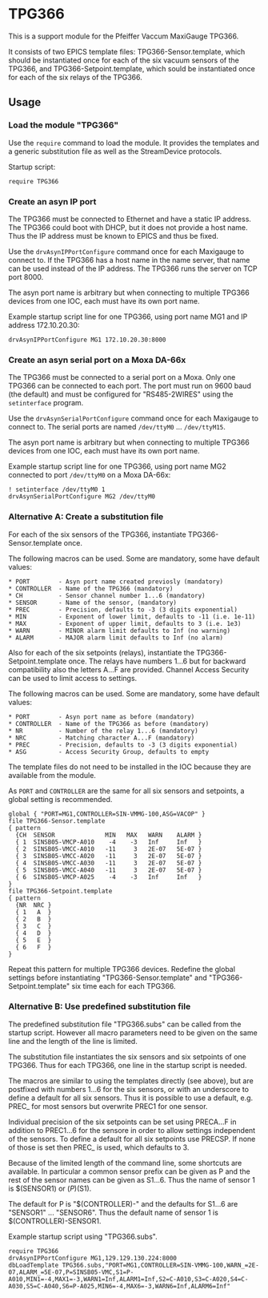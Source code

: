 # TPG366

This is a support module for the Pfeiffer Vaccum MaxiGauge TPG366.

It consists of two EPICS template files: TPG366-Sensor.template, which
should be instantiated once for each of the six vacuum sensors of the
TPG366, and TPG366-Setpoint.template, which sould be instantiated once
for each of the six relays of the TPG366.

## Usage

### Load the module "TPG366"

Use the `require` command to load the module. It provides the templates and
a generic substitution file as well as the StreamDevice protocols.

Startup script:

    require TPG366

### Create an asyn IP port

The TPG366 must be connected to Ethernet and have a static IP
address. The TPG366 could boot with DHCP, but it does not provide a host
name. Thus the IP address must be known to EPICS and thus be fixed. 

Use the `drvAsynIPPortConfigure` command once for each Maxigauge to connect
to. If the TPG366 has a host name in the name server, that name can be used
instead of the IP address. The TPG366 runs the server on TCP port 8000.

The asyn port name is arbitrary but when connecting to multiple TPG366
devices from one IOC, each must have its own port name.

Example startup script line for one TPG366, using port name MG1 and
IP address 172.10.20.30:

    drvAsynIPPortConfigure MG1 172.10.20.30:8000

### Create an asyn serial port on a Moxa DA-66x

The TPG366 must be connected to a serial port on a Moxa. Only one TPG366
can be connected to each port. The port must run on 9600 baud (the default)
and must be configured for "RS485-2WIRES" using the `setinterface` program.

Use the `drvAsynSerialPortConfigure` command once for each Maxigauge to connect
to. The serial ports are named `/dev/ttyM0` ... `/dev/ttyM15`.

The asyn port name is arbitrary but when connecting to multiple TPG366
devices from one IOC, each must have its own port name.

Example startup script line for one TPG366, using port name MG2 connected
to port `/dev/ttyM0` on a Moxa DA-66x:

    ! setinterface /dev/ttyM0 1
    drvAsynSerialPortConfigure MG2 /dev/ttyM0

### Alternative A: Create a substitution file

For each of the six sensors of the TPG366, instantiate
TPG366-Sensor.template once.

The following macros can be used. Some are mandatory, some have default
values:

    * PORT        - Asyn port name created previosly (mandatory)
    * CONTROLLER  - Name of the TPG366 (mandatory)
    * CH          - Sensor channel number 1...6 (mandatory)
    * SENSOR      - Name of the sensor, (mandatory)
    * PREC        - Precision, defaults to -3 (3 digits exponential)
    * MIN         - Exponent of lower limit, defaults to -11 (i.e. 1e-11)
    * MAX         - Exponent of upper limit, defaults to 3 (i.e. 1e3)
    * WARN        - MINOR alarm limit defaults to Inf (no warning)
    * ALARM       - MAJOR alarm limit defaults to Inf (no alarm)

Also for each of the six setpoints (relays), instantiate the
TPG366-Setpoint.template once. The relays have numbers 1...6
but for backward compatibility also the letters A...F are provided.
Channel Access Security can be used to limit access to settings.

The following macros can be used. Some are mandatory, some have default
values:

    * PORT        - Asyn port name as before (mandatory)
    * CONTROLLER  - Name of the TPG366 as before (mandatory)
    * NR          - Number of the relay 1...6 (mandatory)
    * NRC         - Matching character A...F (mandatory)
    * PREC        - Precision, defaults to -3 (3 digits exponential)
    * ASG         - Access Security Group, defaults to empty

The template files do not need to be installed in the IOC because they are
available from the module.

As `PORT` and `CONTROLLER` are the same for all six sensors and setpoints,
a global setting is recommended.

    global { "PORT=MG1,CONTROLLER=SIN-VMMG-100,ASG=VACOP" }
    file TPG366-Sensor.template
    { pattern
      {CH  SENSOR              MIN   MAX   WARN    ALARM }
      { 1  SINSB05-VMCP-A010    -4    -3   Inf     Inf   }
      { 2  SINSB05-VMCC-A010   -11     3   2E-07   5E-07 }
      { 3  SINSB05-VMCC-A020   -11     3   2E-07   5E-07 }
      { 4  SINSB05-VMCC-A030   -11     3   2E-07   5E-07 }
      { 5  SINSB05-VMCC-A040   -11     3   2E-07   5E-07 }
      { 6  SINSB05-VMCP-A025    -4    -3   Inf     Inf   }
    }
    file TPG366-Setpoint.template
    { pattern
      {NR  NRC }
      { 1   A  }
      { 2   B  }
      { 3   C  }
      { 4   D  }
      { 5   E  }
      { 6   F  }
    }

Repeat this pattern for multiple TPG366 devices. Redefine the global
settings before instantiating "TPG366-Sensor.template" and
"TPG366-Setpoint.template" six time each for each TPG366.

### Alternative B: Use predefined substitution file

The predefined substitution file "TPG366.subs" can be called from the
startup script. However all macro parameters need to be given on the same
line and the length of the line is limited.

The substitution file instantiates the six sensors and six setpoints of
one TPG366. Thus for each TPG366, one line in the startup script is
needed.

The macros are similar to using the templates directly (see above), but are
postfixed with numbers 1...6 for the six sensors, or with an underscore
to define a default for all six sensors. Thus it is possible to use a
default, e.g. PREC_ for most sensors but overwrite PREC1 for one sensor.

Individual precision of the six setpoints can be set using PRECA...F in
addition to PREC1...6 for the sensore in order to allow settings
independent of the sensors. To define a default for all six setpoints use
PRECSP. If none of those is set then PREC_ is used, which defaults to 3.

Because of the limited length of the command line, some shortcuts are
available. In particular a common sensor prefix can be given as P and the
rest of the sensor names can be given as S1...6. Thus the name of sensor 1
is $(SENSOR1) or $(P)$(S1).

The default for P is "$(CONTROLLER)-" and the defaults for S1...6 are
"SENSOR1" ... "SENSOR6". Thus the default name of sensor 1 is
$(CONTROLLER)-SENSOR1.

Example startup script using "TPG366.subs".

    require TPG366
    drvAsynIPPortConfigure MG1,129.129.130.224:8000
    dbLoadTemplate TPG366.subs,"PORT=MG1,CONTROLLER=SIN-VMMG-100,WARN_=2E-07,ALARM_=5E-07,P=SINSB05-VMC,S1=P-A010,MIN1=-4,MAX1=-3,WARN1=Inf,ALARM1=Inf,S2=C-A010,S3=C-A020,S4=C-A030,S5=C-A040,S6=P-A025,MIN6=-4,MAX6=-3,WARN6=Inf,ALARM6=Inf"
